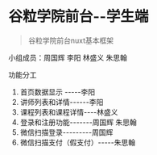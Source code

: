 # 谷粒学院前台--学生端

> 谷粒学院前台nuxt基本框架

小组成员：周国辉 李阳 林盛义 朱思翰

功能分工
1. 首页数据显示 -----李阳
2. 讲师列表和详情------李阳
3. 课程列表和课程详情----林盛义  
4. 登录和注册功能-------周国辉 朱思翰
5. 微信扫描登录---------周国辉
6. 微信扫描支付（假支付）-----朱思翰 

